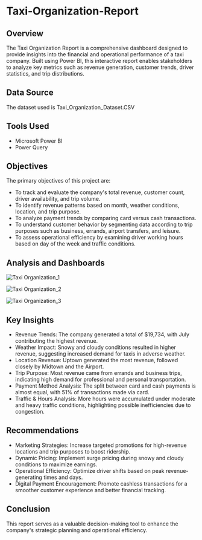 # Taxi-Organization-Report


## Overview
The Taxi Organization Report is a comprehensive dashboard designed to provide insights into the financial and operational performance of a taxi company. Built using Power BI, this interactive report enables stakeholders to analyze key metrics such as revenue generation, customer trends, driver statistics, and trip distributions.


## Data Source
The dataset used is Taxi_Organization_Dataset.CSV


## Tools Used
* Microsoft Power BI
* Power Query


## Objectives
The primary objectives of this project are:
* To track and evaluate the company's total revenue, customer count, driver availability, and trip volume.
* To identify revenue patterns based on month, weather conditions, location, and trip purpose.
* To analyze payment trends by comparing card versus cash transactions.
* To understand customer behavior by segmenting data according to trip purposes such as business, errands, airport transfers, and leisure.
* To assess operational efficiency by examining driver working hours based on day of the week and traffic conditions.


## Analysis and Dashboards

![Taxi Organization_1](https://github.com/user-attachments/assets/62bf3fe3-9f1f-40cf-a5dc-bef643a92387)

![Taxi Organization_2](https://github.com/user-attachments/assets/9ca04794-d608-4f0a-9de3-1187bcf4c50a)

![Taxi Organization_3](https://github.com/user-attachments/assets/c70ee613-d2ae-4eae-9f8e-d02cf06be1d6)


## Key Insights
* Revenue Trends: The company generated a total of $19,734, with July contributing the highest revenue.
* Weather Impact: Snowy and cloudy conditions resulted in higher revenue, suggesting increased demand for taxis in adverse weather.
* Location Revenue: Uptown generated the most revenue, followed closely by Midtown and the Airport.
* Trip Purpose: Most revenue came from errands and business trips, indicating high demand for professional and personal transportation.
* Payment Method Analysis: The split between card and cash payments is almost equal, with 51% of transactions made via card.
* Traffic & Hours Analysis: More hours were accumulated under moderate and heavy traffic conditions, highlighting possible inefficiencies due to congestion.


## Recommendations
* Marketing Strategies: Increase targeted promotions for high-revenue locations and trip purposes to boost ridership.
* Dynamic Pricing: Implement surge pricing during snowy and cloudy conditions to maximize earnings.
* Operational Efficiency: Optimize driver shifts based on peak revenue-generating times and days.
* Digital Payment Encouragement: Promote cashless transactions for a smoother customer experience and better financial tracking.


## Conclusion
This report serves as a valuable decision-making tool to enhance the company's strategic planning and operational efficiency.
